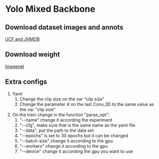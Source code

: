 # Yolo Mixed Backbone

## Download dataset images and annots

[UCF and JHMDB](https://pan.baidu.com/share/init?surl=HSDqKFWhx_vF_9x6-Hb8jA)


## Download weight

[Imagenet](https://pan.baidu.com/share/init?surl=BP7X222ZPqOndbojwOPjkw)

## Extra configs

1) Yaml
   1) Change the clip size on the var "clip size"
   2) Change the parameter 4 on the last Conv_3D to the same value as the var "clip size"
2) On the train change in the function "parse_opt":
   1) "--name" change it according the experiment
   2) "--cfg", make sure that is the same name as the yaml file
   3) "--data", put the path to the data set
   4) "--epochs" is set to 30 epochs but it can be changed
   5) "--batch-size" change it according to the gpu
   6) "--workers" change it according to the gpu
   7) "--device" change it according the gpu you want to use
